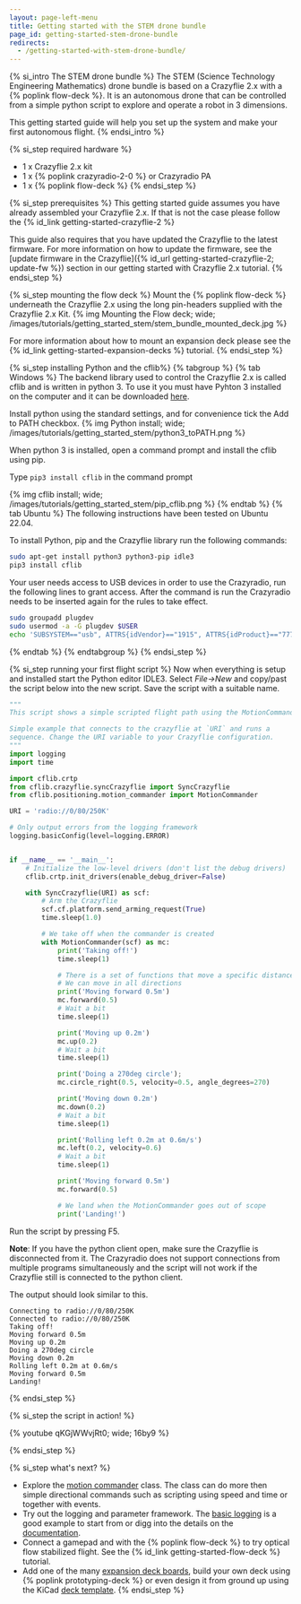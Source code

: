 ```yaml
---
layout: page-left-menu
title: Getting started with the STEM drone bundle
page_id: getting-started-stem-drone-bundle
redirects:
  - /getting-started-with-stem-drone-bundle/
---
```


{% si_intro The STEM drone bundle %}
The STEM (Science Technology Engineering Mathematics) drone bundle is based on a
Crazyflie 2.x with a {% poplink flow-deck %}. It is an autonomous drone that can be controlled
from a simple python script to explore and operate a robot in 3 dimensions.

This getting started guide will help you set up the system and make your first
autonomous flight.
{% endsi_intro %}

{% si_step required hardware %}
* 1 x Crazyflie 2.x kit
* 1 x {% poplink crazyradio-2-0 %} or Crazyradio PA
* 1 x {% poplink flow-deck %}
{% endsi_step %}

{% si_step prerequisites %}
This getting started guide assumes you have already assembled your Crazyflie 2.x. If that is not the case please follow the {% id_link getting-started-crazyflie-2 %}

This guide also requires that you have updated the Crazyflie to the latest firmware. For more information on how to update the firmware, see the [update firmware in the Crazyflie]({% id_url getting-started-crazyflie-2; update-fw %}) section in our getting started with Crazyflie 2.x tutorial.
{% endsi_step %}

{% si_step  mounting the flow deck %}
Mount the {% poplink flow-deck %} underneath the Crazyflie 2.x using the long pin-headers supplied with the Crazyflie 2.x Kit.
{% img Mounting the Flow deck; wide; /images/tutorials/getting_started_stem/stem_bundle_mounted_deck.jpg %}

For more information about how to mount an expansion deck please see the {% id_link getting-started-expansion-decks %} tutorial.
{% endsi_step %}

{% si_step installing Python and the cflib%}
{% tabgroup %}
{% tab Windows %}
The backend library used to control the Crazyflie 2.x is called cflib and is written
in python 3. To use it you must have Pyhton 3 installed on the computer and it can
be downloaded [here](https://www.python.org).

Install python using the standard settings, and for convenience tick the Add to PATH checkbox.
{% img Python install; wide; /images/tutorials/getting_started_stem/python3_toPATH.png %}

When python 3 is installed, open a command prompt and install the cflib using pip.

Type ```pip3 install cflib``` in the command prompt

{% img cflib install; wide; /images/tutorials/getting_started_stem/pip_cflib.png %}
{% endtab %}
{% tab Ubuntu %}
The following instructions have been tested on Ubuntu 22.04.

To install Python, pip and the Crazyflie library run the following commands:

``` bash
sudo apt-get install python3 python3-pip idle3
pip3 install cflib
```

Your user needs access to USB devices in order to use the Crazyradio, run the
following lines to grant access. After the command is run the Crazyradio needs
to be inserted again for the rules to take effect.

``` bash
sudo groupadd plugdev
sudo usermod -a -G plugdev $USER
echo 'SUBSYSTEM=="usb", ATTRS{idVendor}=="1915", ATTRS{idProduct}=="7777", MODE="0664", GROUP="plugdev"' | sudo tee /etc/udev/rules.d/99-crazyradio.rules
```

{% endtab %}
{% endtabgroup %}
{% endsi_step %}

{% si_step  running your first flight script %}
Now when everything is setup and installed start the Python editor IDLE3.
Select *File->New* and copy/past the script below into the new script. Save
the script with a suitable name.

``` python
"""
This script shows a simple scripted flight path using the MotionCommander class.

Simple example that connects to the crazyflie at `URI` and runs a
sequence. Change the URI variable to your Crazyflie configuration.
"""
import logging
import time

import cflib.crtp
from cflib.crazyflie.syncCrazyflie import SyncCrazyflie
from cflib.positioning.motion_commander import MotionCommander

URI = 'radio://0/80/250K'

# Only output errors from the logging framework
logging.basicConfig(level=logging.ERROR)


if __name__ == '__main__':
    # Initialize the low-level drivers (don't list the debug drivers)
    cflib.crtp.init_drivers(enable_debug_driver=False)

    with SyncCrazyflie(URI) as scf:
        # Arm the Crazyflie
        scf.cf.platform.send_arming_request(True)
        time.sleep(1.0)

        # We take off when the commander is created
        with MotionCommander(scf) as mc:
            print('Taking off!')
            time.sleep(1)

            # There is a set of functions that move a specific distance
            # We can move in all directions
            print('Moving forward 0.5m')
            mc.forward(0.5)
            # Wait a bit
            time.sleep(1)

            print('Moving up 0.2m')
            mc.up(0.2)
            # Wait a bit
            time.sleep(1)

            print('Doing a 270deg circle');
            mc.circle_right(0.5, velocity=0.5, angle_degrees=270)

            print('Moving down 0.2m')
            mc.down(0.2)
            # Wait a bit
            time.sleep(1)

            print('Rolling left 0.2m at 0.6m/s')
            mc.left(0.2, velocity=0.6)
            # Wait a bit
            time.sleep(1)

            print('Moving forward 0.5m')
            mc.forward(0.5)

            # We land when the MotionCommander goes out of scope
            print('Landing!')
```

Run the script by pressing F5.

**Note**: If you have the python client open, make sure the Crazyflie is disconnected from it.
The Crazyradio does not support connections from multiple programs simultaneously and
the script will not work if the Crazyflie still is connected to the python client.

The output should look similar to this.

```
Connecting to radio://0/80/250K
Connected to radio://0/80/250K
Taking off!
Moving forward 0.5m
Moving up 0.2m
Doing a 270deg circle
Moving down 0.2m
Rolling left 0.2m at 0.6m/s
Moving forward 0.5m
Landing!
```

{% endsi_step %}

{% si_step the script in action! %}

{% youtube qKGjWWvjRt0; wide; 16by9 %}

{% endsi_step %}

{% si_step what's next? %}
* Explore the [motion commander](https://github.com/bitcraze/crazyflie-lib-python/blob/master/cflib/positioning/motion_commander.py) class. The class can do more then simple directional commands such as scripting using speed and time or together with events.
* Try out the logging and parameter framework. The [basic logging](https://github.com/bitcraze/crazyflie-lib-python/blob/master/examples/basiclogSync.py) is a good example to start from or digg into the details on the [documentation](/documentation/repository/crazyflie-firmware/master/userguides/logparam/).
* Connect a gamepad and with the {% poplink flow-deck %} to try optical flow stabilized flight. See the {% id_link getting-started-flow-deck %} tutorial.
* Add one of the many [expansion deck boards](https://store.bitcraze.io/collections/decks), build your own deck using {% poplink prototyping-deck %} or even design it from ground up using the KiCad [deck template](https://github.com/bitcraze/crazyflie2-exp-template-electronics).
{% endsi_step %}
